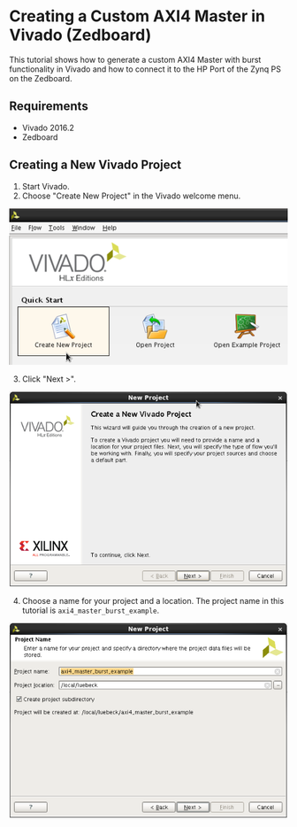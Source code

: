 # Creating a Custom AXI4 Master in Vivado (Zedboard)

This tutorial shows how to generate a custom AXI4 Master with burst functionality in Vivado and how to connect it to the HP Port of the Zynq PS on the Zedboard. 

## Requirements

- Vivado 2016.2
- Zedboard

## Creating a New Vivado Project

1. Start Vivado.
2. Choose "Create New Project" in the Vivado welcome menu.

  ![create new project](./images/new_vivado_project01.png "create new project")

3. Click "Next >".

  ![click next](./images/new_vivado_project02.png "click next")

4. Choose a name for your project and a location. The project name in this tutorial is `axi4_master_burst_example`.

  ![choose project name and location](./images/new_vivado_project03.png "choose project name and location")
